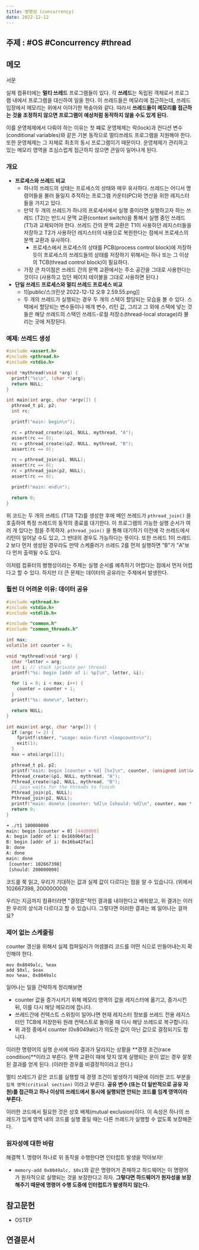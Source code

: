```yaml
---
title: 병행성 (concurrency)
date: 2022-12-12
---
```


## 주제 : #OS #Concurrency #thread

## 메모

서문

실제 컴퓨터에는 **멀티 쓰레드** 프로그램들이 있다. 각 **쓰레드**는 독립된 객체로서 프로그램 내에서 프로그램을 대신하여 일을 한다. 이 쓰레드들은 메모리에 접근하는데, 쓰레드 입장에서 메모리는 위에서 이야기한 복숭아와 같다. 따라서 **쓰레드들이 메모리를 접근하는 것을 조정하지 않으면 프로그램이 예상처럼 동작하지 않을 수도 있게 된다.**

이를 운영체제에서 다뤄야 하는 이유는 첫 쨰로 운영체제는 락(lock)과 컨디션 변수(conditional variables)와 같은 기본 동작으로 멀티쓰레드 프로그램을 지원해야 한다. 또한 운영체제는 그 자체로 최초의 동시 프로그램이기 때문이다. 운영체제가 관리하고 있는 메모리 영역을 조심스럽게 접근하지 않으면 큰일이 일어나게 된다.

### 개요

- **프로세스와 쓰레드 비교**
  - 하나의 쓰레드의 상태는 프로세스의 상태와 매우 유사하다. 쓰레드는 어디서 명령어들을 불러 들일지 추적하는 프로그램 카운터(PC)와 연산을 위한 레지스터들을 가지고 있다.
  - 만약 두 개의 쓰레드가 하나의 프로세서에서 실행 중이라면 실행하고자 하는 쓰레드 (T2)는 반드시 문맥 교환(context switch)을 통해서 실행 중인 쓰레드 (T1)과 교체되어야 한다. 쓰레드 간의 문맥 교환은 T1이 사용하던 레지스터들을 저장하고 T2가 사용하던 레지스터의 내용으로 복원한다는 점에서 프로세스의 문맥 교환과 유사하다.
    - 프로세스에서 프로세스의 상태를 PCB(process control block)에 저장하듯이 프로세스의 쓰레드들의 상태를 저장하기 위해서는 하나 또는 그 이상의 TCB(thread control block)이 필요하다.
  - 가장 큰 차이점은 쓰레드 간의 문맥 교환에서는 주소 공간을 그대로 사용한다는 것이다 (사용하고 있던 페이지 테이블을 그대로 사용하면 된다.)
- **단일 쓰레드 프로세스와 멀티 쓰레드 프로세스 비교**
  - ![[public/스크린샷 2022-12-12 오후 2.59.55.png]]
  - 두 개의 쓰레드가 실행되는 경우 두 개의 스택이 할당되는 모습을 볼 수 있다. 스택에서 할당되는 변수들이나 매개 변수, 리턴 값, 그리고 그 외에 스택에 넣는 것들은 해당 쓰레드의 스택인 쓰레드-로컬 저장소(thread-local storage)라 불리는 곳에 저장된다.

### 예제: 쓰레드 생성

```c
#include <assert.h>
#include <pthread.h>
#include <stdio.h>

void *mythread(void *arg) {
  printf("%s\n", (char *)arg);
  return NULL;
}

int main(int argc, char *argv[]) {
  pthread_t p1, p2;
  int rc;

  printf("main: begin\n");

  rc = pthread_create(&p1, NULL, mythread, "A");
  assert(rc == 0);
  rc = pthread_create(&p2, NULL, mythread, "B");
  assert(rc == 0);

  rc = pthread_join(p1, NULL);
  assert(rc == 0);
  rc = pthread_join(p2, NULL);
  assert(rc == 0);

  printf("main: end\n");

  return 0;
}
```

위 코드는 두 개의 쓰레드 (T1과 T2)를 생성한 후에 메인 쓰레드가 `pthread_join()` 을 호출하여 특정 쓰레드의 동작의 종료를 대기한다. 이 프로그램의 가능한 실행 순서가 여러 개 있다는 점을 주목하자. `pthread_join()` 을 통해 대기하기 이전에 각 쓰레드에서 리턴이 일어날 수도 있고, 그 반대의 경우도 가능하다는 뜻이다. 또한 쓰레드 1이 쓰레드 2 보다 먼저 생성된 경우라도 만약 스케줄러가 쓰레드 2를 먼저 실행하면 "B"가 "A"보다 먼저 출력될 수도 있다.

이처럼 컴퓨터의 병행성이라는 주제는 실행 순서를 예측하기 어렵다는 점에서 먼저 어렵다고 할 수 있다. 하지만 더 큰 문제는 데이터의 공유라는 주제에서 발생한다.

### 훨씬 더 어려운 이유: 데이터 공유

```c
#include <pthread.h>
#include <stdio.h>
#include <stdlib.h>

#include "common.h"
#include "common_threads.h"

int max;
volatile int counter = 0;

void *mythread(void *arg) {
  char *letter = arg;
  int i; // stack (private per thread)
  printf("%s: begin [addr of i: %p]\n", letter, &i);

  for (i = 0; i < max; i++) {
    counter = counter + 1;
  }
  printf("%s: done\n", letter);

  return NULL;
}

int main(int argc, char *argv[]) {
  if (argc != 2) {
    fprintf(stderr, "usage: main-first <loopcount>\n");
    exit(1);
  }
  max = atoi(argv[1]);

  pthread_t p1, p2;
  printf("main: begin [counter = %d] [%x]\n", counter, (unsigned int)&counter);
  Pthread_create(&p1, NULL, mythread, "A");
  Pthread_create(&p2, NULL, mythread, "B");
  // join waits for the threads to finish
  Pthread_join(p1, NULL);
  Pthread_join(p2, NULL);
  printf("main: done\n [counter: %d]\n [should: %d]\n", counter, max * 2);
  return 0;
}

```

```bash
➜ ./t1 100000000
main: begin [counter = 0] [44d8000]
A: begin [addr of i: 0x16b9b6fac]
B: begin [addr of i: 0x16ba42fac]
B: done
A: done
main: done
 [counter: 102667398]
 [should: 200000000]
```

코드를 쭉 읽고, 우리가 기대하는 값과 실제 값이 다르다는 점을 알 수 있습니다. (위에서 102667398, 200000000)

우리는 지금까지 컴퓨터라면 "결정론"적인 결과를 내야한다고 배워왔고, 위 결과는 이러한 우리의 상식과 다르다고 할 수 있습니다. 그렇다면 이러한 결과는 왜 일어나는 걸까요?

### 제어 없는 스케줄링

counter 갱신을 위해서 실제 컴파일러가 어셈블리 코드를 어떤 식으로 만들어내는지 확인해야 한다.

```assembly
mov 0x8049alc, %eax
add $0xl, $eax
mov %eax, 0x8049alc
```

일어나는 일을 간략하게 정리해보면

- counter 값을 증가시키기 위해 메모리 영역의 값을 레지스터에 옮기고, 증가시킨뒤, 이를 다시 해당 메모리에 씁니다.
- 쓰레드간에 컨텍스트 스위칭이 일어나면 현재 레지스터 정보를 쓰레드 전용 레지스터인 TCB에 저장한뒤 원래 컨텍스트로 돌아올 때 다시 해당 쓰레드로 복구합니다.
- 위 과정 중에서 counter (0x8049alc)가 의도한 값이 아닌 값으로 결정되기도 합니다.

이러한 명령어의 실행 순서에 따라 결과가 달라지는 상황을 **경쟁 조건(race condition)**이라고 부른다. 문맥 교환이 때에 맞지 않게 실행되는 운이 없는 경우 잘못된 결과를 얻게 된다. (이러한 경우를 비결정적이라고 한다.)

멀티 쓰레드가 같은 코드를 실행할 때 경쟁 조건이 발생하기 때문에 이러한 코드 부분을 `임계 영역(critical section)` 이라고 부른다. **공유 변수 (또는 더 일반적으로 공유 자원)를 접근하고 하나 이상의 쓰레드에서 동시에 실행되면 안되는 코드를 임계 영역이라 부른다.**

이러한 코드에서 필요한 것은 상호 배제(mutual exclusion)이다. 이 속성은 하나의 쓰레드가 임계 영역 내의 코드를 실행 중일 때는 다른 쓰레드가 실행할 수 없도록 보장해준다. 

### 원자성에 대한 바람

해결책 1. 명령어 하나로 위 동작을 수행한다면 인터럽트 발생을 막아보자!

-  `memory-add 0x8049alc, $0x1`와 같은 명령어가 존재하고 하드웨어는 이 명령어가 원자적으로 실행되는 것을 보장한다고 하자. **그렇다면 하드웨어가 원자성을 보장해주기 때문에 명령어 수행 도중에 인터럽트가 발생하지 않는다.** 



## 참고문헌

- OSTEP

## 연결문서
